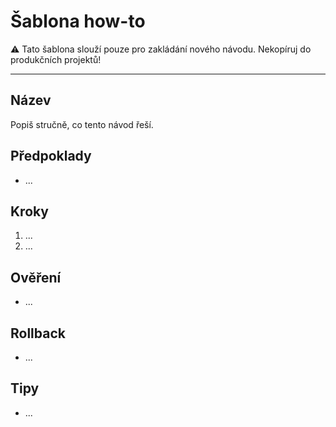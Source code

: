 # Šablona how-to

⚠️ Tato šablona slouží pouze pro zakládání nového návodu. Nekopíruj do produkčních projektů!

---

## Název

Popiš stručně, co tento návod řeší.

## Předpoklady
- ...

## Kroky
1. ...
2. ...

## Ověření
- ...

## Rollback
- ...

## Tipy
- ...
